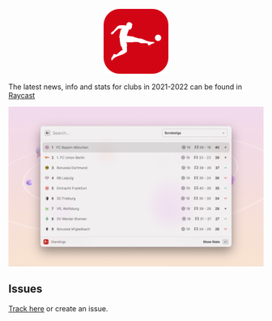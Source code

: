 <p align="center">
  <img src="assets/icon.png" height="128">
</p>

The latest news, info and stats for clubs in 2021-2022 can be found in [Raycast](https://raycast.com/)

![Example](./metadata/bundesliga-1.png)

## Issues

[Track here](https://github.com/anhthang/raycast-bundesliga/issues) or create an issue.
